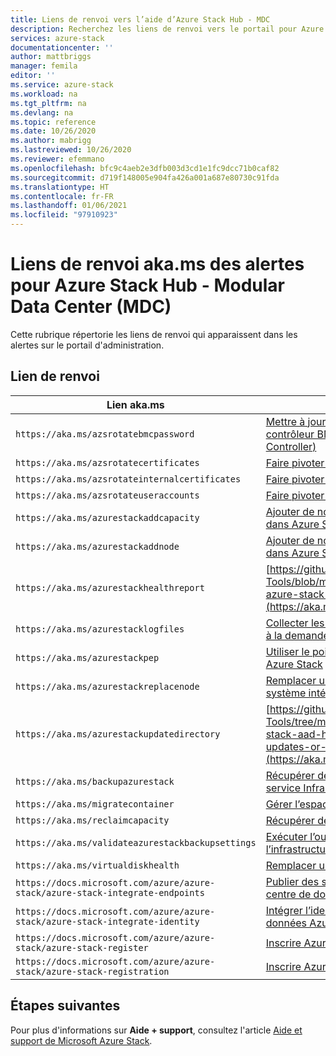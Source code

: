 ```yaml
---
title: Liens de renvoi vers l’aide d’Azure Stack Hub - MDC
description: Recherchez les liens de renvoi vers le portail pour Azure Stack Hub lors de l’exploitation d’un Modular Data Center (MDC).
services: azure-stack
documentationcenter: ''
author: mattbriggs
manager: femila
editor: ''
ms.service: azure-stack
ms.workload: na
ms.tgt_pltfrm: na
ms.devlang: na
ms.topic: reference
ms.date: 10/26/2020
ms.author: mabrigg
ms.lastreviewed: 10/26/2020
ms.reviewer: efemmano
ms.openlocfilehash: bfc9c4aeb2e3dfb003d3cd1e1fc9dcc71b0caf82
ms.sourcegitcommit: d719f148005e904fa426a001a687e80730c91fda
ms.translationtype: HT
ms.contentlocale: fr-FR
ms.lasthandoff: 01/06/2021
ms.locfileid: "97910923"
---
```

# <a name="alerts-akams-link-reference-for-azure-stack-hub---modular-data-center-mdc"></a>Liens de renvoi aka.ms des alertes pour Azure Stack Hub - Modular Data Center (MDC)

Cette rubrique répertorie les liens de renvoi qui apparaissent dans les alertes sur le portail d'administration. 

## <a name="link-cross-reference"></a>Lien de renvoi

| Lien aka.ms | Article |
| --- | --- |
| `https://aka.ms/azsrotatebmcpassword` | [Mettre à jour les informations d’identification du contrôleur BMC (Baseboard Management Controller)](../../operator/azure-stack-rotate-secrets.md#update-the-bmc-credential) |
| `https://aka.ms/azsrotatecertificates` | [Faire pivoter les clés secrètes dans Azure Stack](../../operator/azure-stack-rotate-secrets.md) |
| `https://aka.ms/azsrotateinternalcertificates` | [Faire pivoter les clés secrètes dans Azure Stack](../../operator/azure-stack-rotate-secrets.md) |
| `https://aka.ms/azsrotateuseraccounts` | [Faire pivoter les clés secrètes dans Azure Stack](../../operator/azure-stack-rotate-secrets.md) |
| `https://aka.ms/azurestackaddcapacity` | [Ajouter de nouveaux nœuds d’unité d’échelle dans Azure Stack](../../operator/azure-stack-add-scale-node.md) |
| `https://aka.ms/azurestackaddnode` | [Ajouter de nouveaux nœuds d’unité d’échelle dans Azure Stack](../../operator/azure-stack-add-scale-node.md) |
| `https://aka.ms/azurestackhealthreport` | [https://github.com/Azure/AzureStack-Tools/blob/master/Identity/README.md#retrieve-azure-stack-identity-health-report](https://aka.ms/aa708dy) |
| `https://aka.ms/azurestacklogfiles` | [Collecter les journaux de diagnostic Azure Stack à la demande](../../operator/azure-stack-configure-on-demand-diagnostic-log-collection-portal.md) |
| `https://aka.ms/azurestackpep` | [Utiliser le point de terminaison privilégié dans Azure Stack](../../operator/azure-stack-privileged-endpoint.md) |
| `https://aka.ms/azurestackreplacenode` | [Remplacer un nœud d’unité d’échelle sur un système intégré Azure Stack](../../operator/azure-stack-replace-node.md) |
| `https://aka.ms/azurestackupdatedirectory` | [https://github.com/Azure/AzureStack-Tools/tree/master/Identity#updating-the-azure-stack-aad-home-directory-after-installing-updates-or-new-resource-providers](https://aka.ms/aa700j2) |
| `https://aka.ms/backupazurestack` | [Récupérer des données dans Azure Stack avec le service Infrastructure Backup](../../operator/azure-stack-backup-infrastructure-backup.md) |
| `https://aka.ms/migratecontainer` | [Gérer l’espace disponible](../../operator/azure-stack-manage-storage-shares.md#manage-available-space) |
| `https://aka.ms/reclaimcapacity` | [Récupérer de la capacité](../../operator/azure-stack-manage-storage-shares.md#reclaim-capacity) |
| `https://aka.ms/validateazurestackbackupsettings` | [Exécuter l’outil de validation pour tester l’infrastructure réseau](../../operator/azure-stack-diagnostic-test.md#run-validation-tool-to-test-infrastructure-backup-settings) |
| `https://aka.ms/virtualdiskhealth` | [Remplacer un disque physique dans Azure Stack](../../operator/azure-stack-replace-disk.md) |
| `https://docs.microsoft.com/azure/azure-stack/azure-stack-integrate-endpoints` | [Publier des services Azure Stack dans votre centre de données](../../operator/azure-stack-integrate-endpoints.md) |
| `https://docs.microsoft.com/azure/azure-stack/azure-stack-integrate-identity` | [Intégrer l’identité AD FS à votre centre de données Azure Stack](../../operator/azure-stack-integrate-identity.md) |
| `https://docs.microsoft.com/azure/azure-stack/azure-stack-register` | [Inscrire Azure Stack auprès d’Azure](../../operator/azure-stack-registration.md) |
| `https://docs.microsoft.com/azure/azure-stack/azure-stack-registration` | [Inscrire Azure Stack auprès d’Azure](../../operator/azure-stack-registration.md) |

## <a name="next-steps"></a>Étapes suivantes

Pour plus d'informations sur **Aide + support**, consultez l'article [Aide et support de Microsoft Azure Stack](../../operator/azure-stack-help-and-support-overview.md).
